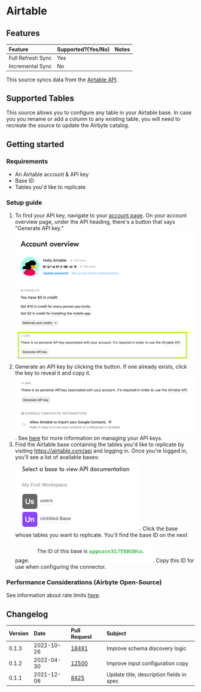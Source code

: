 # Airtable

## Features

| Feature           | Supported?\(Yes/No\) | Notes |
| :---------------- | :------------------- | :---- |
| Full Refresh Sync | Yes                  |       |
| Incremental Sync  | No                   |       |

This source syncs data from the [Airtable API](https://airtable.com/api).

## Supported Tables

This source allows you to configure any table in your Airtable base. In case you you rename or add a column to any existing table, you will need to recreate the source to update the Airbyte catalog. 

## Getting started

### Requirements

* An Airtable account & API key
* Base ID
* Tables you'd like to replicate

### Setup guide
1. To find your API key, navigate to your [account page](https://airtable.com/account). On your account overview page, under the API heading, there's a button that says "Generate API key."
![img.png](../../.gitbook/assets/airtable_api_key1.png)
2. Generate an API key by clicking the button. If one already exists, click the key to reveal it and copy it. ![img.png](../../.gitbook/assets/airtable_api_key2.png). See [here](https://support.airtable.com/hc/en-us/articles/219046777-How-do-I-get-my-API-key-) for more information on managing your API keys. 
3. Find the Airtable base containing the tables you'd like to replicate by visiting https://airtable.com/api and logging in. Once you're logged in, you'll see a list of available bases: ![bases](../../.gitbook/assets/airtable_bases_ui_list1.png). Click the base whose tables you want to replicate. You'll find the base ID on the next page: ![](../../.gitbook/assets/airtable_base_id.png). Copy this ID for use when configuring the connector. 

### Performance Considerations (Airbyte Open-Source)

See information about rate limits [here](https://support.airtable.com/hc/en-us/articles/203313985-Public-REST-API).

## Changelog

| Version | Date       | Pull Request                                             | Subject                                  |
| :------ | :--------- | :------------------------------------------------------- | :--------------------------------------- |
| 0.1.3   | 2022-10-26 | [18491](https://github.com/airbytehq/airbyte/pull/18491) | Improve schema discovery logic           |
| 0.1.2   | 2022-04-30 | [12500](https://github.com/airbytehq/airbyte/pull/12500) | Improve input configuration copy         |
| 0.1.1   | 2021-12-06 | [8425](https://github.com/airbytehq/airbyte/pull/8425)   | Update title, description fields in spec |
